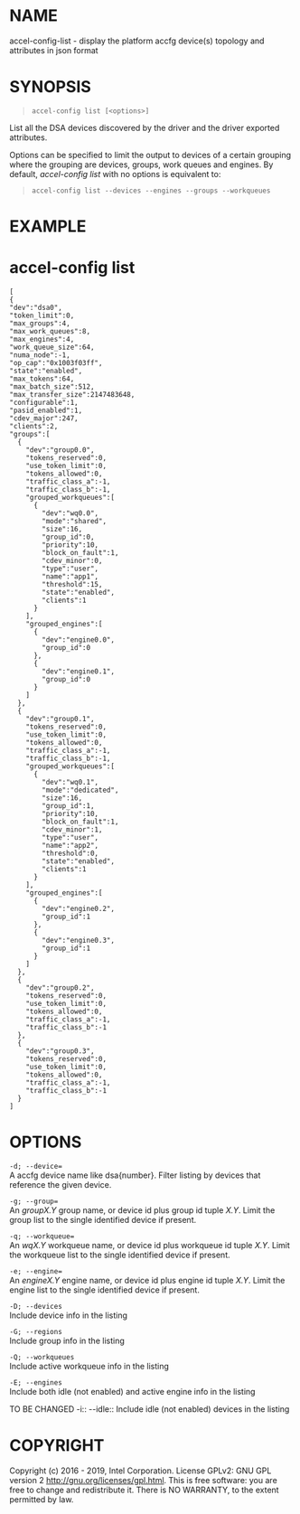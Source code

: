 
NAME
====

accel-config-list - display the platform accfg device(s) topology and
attributes in json format

SYNOPSIS
========

>     accel-config list [<options>]

List all the DSA devices discovered by the driver and the driver
exported attributes.

Options can be specified to limit the output to devices of a certain
grouping where the grouping are devices, groups, work queues and
engines. By default, *accel-config list* with no options is equivalent
to:

>     accel-config list --devices --engines --groups --workqueues

EXAMPLE
=======
# accel-config list  
    [
    {
    "dev":"dsa0",
    "token_limit":0,
    "max_groups":4,
    "max_work_queues":8,
    "max_engines":4,
    "work_queue_size":64,
    "numa_node":-1,
    "op_cap":"0x1003f03ff",
    "state":"enabled",
    "max_tokens":64,
    "max_batch_size":512,
    "max_transfer_size":2147483648,
    "configurable":1,
    "pasid_enabled":1,
    "cdev_major":247,
    "clients":2,
    "groups":[
      {
        "dev":"group0.0",
        "tokens_reserved":0,
        "use_token_limit":0,
        "tokens_allowed":0,
        "traffic_class_a":-1,
        "traffic_class_b":-1,
        "grouped_workqueues":[
          {
            "dev":"wq0.0",
            "mode":"shared",
            "size":16,
            "group_id":0,
            "priority":10,
            "block_on_fault":1,
            "cdev_minor":0,
            "type":"user",
            "name":"app1",
            "threshold":15,
            "state":"enabled",
            "clients":1
          }
        ],
        "grouped_engines":[
          {
            "dev":"engine0.0",
            "group_id":0
          },
          {
            "dev":"engine0.1",
            "group_id":0
          }
        ]
      },
      {
        "dev":"group0.1",
        "tokens_reserved":0,
        "use_token_limit":0,
        "tokens_allowed":0,
        "traffic_class_a":-1,
        "traffic_class_b":-1,
        "grouped_workqueues":[
          {
            "dev":"wq0.1",
            "mode":"dedicated",
            "size":16,
            "group_id":1,
            "priority":10,
            "block_on_fault":1,
            "cdev_minor":1,
            "type":"user",
            "name":"app2",
            "threshold":0,
            "state":"enabled",
            "clients":1
          }
        ],
        "grouped_engines":[
          {
            "dev":"engine0.2",
            "group_id":1
          },
          {
            "dev":"engine0.3",
            "group_id":1
          }
        ]
      },
      {
        "dev":"group0.2",
        "tokens_reserved":0,
        "use_token_limit":0,
        "tokens_allowed":0,
        "traffic_class_a":-1,
        "traffic_class_b":-1
      },
      {
        "dev":"group0.3",
        "tokens_reserved":0,
        "use_token_limit":0,
        "tokens_allowed":0,
        "traffic_class_a":-1,
        "traffic_class_b":-1
      }
    ]


OPTIONS
=======

`-d; --device=`  
A accfg device name like dsa{number}. Filter listing by devices that
reference the given device.

`-g; --group=`  
An *groupX.Y* group name, or device id plus group id tuple *X.Y*. Limit
the group list to the single identified device if present.

`-q; --workqueue=`  
An *wqX.Y* workqueue name, or device id plus workqueue id tuple *X.Y*.
Limit the workqueue list to the single identified device if present.

`-e; --engine=`  
An *engineX.Y* engine name, or device id plus engine id tuple *X.Y*.
Limit the engine list to the single identified device if present.

`-D; --devices`  
Include device info in the listing

`-G; --regions`  
Include group info in the listing

`-Q; --workqueues`  
Include active workqueue info in the listing

`-E; --engines`  
Include both idle (not enabled) and active engine info in the listing

TO BE CHANGED -i:: --idle:: Include idle (not enabled) devices in the
listing

COPYRIGHT
=========

Copyright (c) 2016 - 2019, Intel Corporation. License GPLv2: GNU GPL
version 2 <http://gnu.org/licenses/gpl.html>. This is free software: you
are free to change and redistribute it. There is NO WARRANTY, to the
extent permitted by law.
